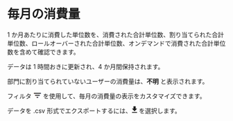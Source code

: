 毎月の消費量
============

1 か月あたりに消費した単位数を、消費された合計単位数、割り当てられた合計単位数、ロールオーバーされた合計単位数、オンデマンドで消費された合計単位数を含めて確認できます。

データは 1 時間おきに更新され、4 か月間保持されます。

部門に割り当てられていないユーザーの消費量は、**不明** と表示されます。

フィルタ ![FilterIcon.png](../Images/FilterIcon.png) を使用して、毎月の消費量の表示をカスタマイズできます。

データを .csv 形式でエクスポートするには、![ConsumptionExport.png](../Images/ConsumptionExport.png) を選択します。
